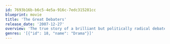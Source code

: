 ```yaml
---
id: 7693b16b-b6c5-4e5a-916c-7edc315281cc
blueprint: movie
title: 'The Great Debaters'
release_date: '2007-12-27'
overview: 'The true story of a brilliant but politically radical debate team coach who uses the power of words to transform a group of underdog African American college students into an historical powerhouse that took on the Harvard elite.'
genres: '[{"id": 18, "name": "Drama"}]'
---
```

